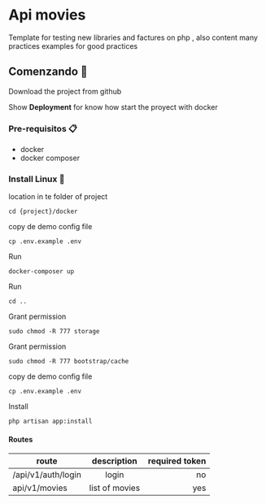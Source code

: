 # Api movies

Template for testing new libraries and factures on php , also content many practices examples for good practices 

## Comenzando 🚀

Download the project from github

Show **Deployment** for know how start the proyect with docker


### Pre-requisitos 📋

* docker 
* docker composer

### Install Linux 🔧

location in te folder of project
```
cd {project}/docker
```
copy de demo config file
```
cp .env.example .env
```
Run
```
docker-composer up
```
Run
```
cd ..
```
Grant permission
```
sudo chmod -R 777 storage
```
Grant permission
```
sudo chmod -R 777 bootstrap/cache
```
copy de demo config file
```
cp .env.example .env
```
Install 
```
php artisan app:install
```



#### Routes

| route        | description           | required token  |
| ------------- |:-------------:| -----:|
|/api/v1/auth/login   |login | no |
| api/v1/movies    | list of movies | yes |


